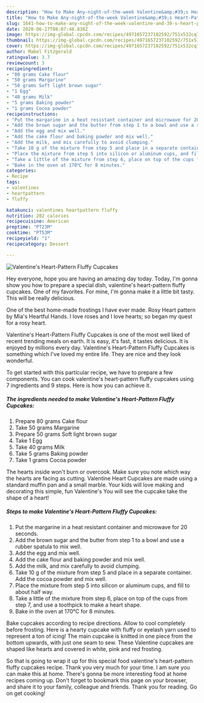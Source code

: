 ```yaml
---
description: "How to Make Any-night-of-the-week Valentine&amp;#39;s Heart-Pattern Fluffy Cupcakes"
title: "How to Make Any-night-of-the-week Valentine&amp;#39;s Heart-Pattern Fluffy Cupcakes"
slug: 1641-how-to-make-any-night-of-the-week-valentine-and-39-s-heart-pattern-fluffy-cupcakes
date: 2020-06-27T08:07:48.838Z
image: https://img-global.cpcdn.com/recipes/4971657237102592/751x532cq70/valentines-heart-pattern-fluffy-cupcakes-recipe-main-photo.jpg
thumbnail: https://img-global.cpcdn.com/recipes/4971657237102592/751x532cq70/valentines-heart-pattern-fluffy-cupcakes-recipe-main-photo.jpg
cover: https://img-global.cpcdn.com/recipes/4971657237102592/751x532cq70/valentines-heart-pattern-fluffy-cupcakes-recipe-main-photo.jpg
author: Mabel Fitzgerald
ratingvalue: 3.7
reviewcount: 3
recipeingredient:
- "80 grams Cake flour"
- "50 grams Margarine"
- "50 grams Soft light brown sugar"
- "1 Egg"
- "40 grams Milk"
- "5 grams Baking powder"
- "1 grams Cocoa powder"
recipeinstructions:
- "Put the margarine in a heat resistant container and microwave for 20 seconds."
- "Add the brown sugar and the butter from step 1 to a bowl and use a rubber spatula to mix well."
- "Add the egg and mix well."
- "Add the cake flour and baking powder and mix well."
- "Add the milk, and mix carefully to avoid clumping."
- "Take 10 g of the mixture from step 5 and place in a separate container. Add the cocoa powder and mix well."
- "Place the mixture from step 5 into silicon or aluminum cups, and fill to about half way."
- "Take a little of the mixture from step 6, place on top of the cups from step 7, and use a toothpick to make a heart shape."
- "Bake in the oven at 170℃ for 8 minutes."
categories:
- Recipe
tags:
- valentines
- heartpattern
- fluffy

katakunci: valentines heartpattern fluffy 
nutrition: 202 calories
recipecuisine: American
preptime: "PT23M"
cooktime: "PT53M"
recipeyield: "1"
recipecategory: Dessert

---
```



![Valentine&#39;s Heart-Pattern Fluffy Cupcakes](https://img-global.cpcdn.com/recipes/4971657237102592/751x532cq70/valentines-heart-pattern-fluffy-cupcakes-recipe-main-photo.jpg)

Hey everyone, hope you are having an amazing day today. Today, I'm gonna show you how to prepare a special dish, valentine&#39;s heart-pattern fluffy cupcakes. One of my favorites. For mine, I'm gonna make it a little bit tasty. This will be really delicious.

One of the best home-made frostings I have ever made. Rosy Heart pattern by Mia&#39;s Heartful Hands. I love roses and I love hearts; so began my quest for a rosy heart.

Valentine&#39;s Heart-Pattern Fluffy Cupcakes is one of the most well liked of recent trending meals on earth. It is easy, it's fast, it tastes delicious. It is enjoyed by millions every day. Valentine&#39;s Heart-Pattern Fluffy Cupcakes is something which I've loved my entire life. They are nice and they look wonderful.


To get started with this particular recipe, we have to prepare a few components. You can cook valentine&#39;s heart-pattern fluffy cupcakes using 7 ingredients and 9 steps. Here is how you can achieve it.

<!--inarticleads1-->

##### The ingredients needed to make Valentine&#39;s Heart-Pattern Fluffy Cupcakes:

1. Prepare 80 grams Cake flour
1. Take 50 grams Margarine
1. Prepare 50 grams Soft light brown sugar
1. Take 1 Egg
1. Take 40 grams Milk
1. Take 5 grams Baking powder
1. Take 1 grams Cocoa powder


The hearts inside won&#39;t burn or overcook. Make sure you note which way the hearts are facing as cutting. Valentine Heart Cupcakes are made using a standard muffin pan and a small marble. Your kids will love making and decorating this simple, fun Valentine&#39;s You will see the cupcake take the shape of a heart! 

<!--inarticleads2-->

##### Steps to make Valentine&#39;s Heart-Pattern Fluffy Cupcakes:

1. Put the margarine in a heat resistant container and microwave for 20 seconds.
1. Add the brown sugar and the butter from step 1 to a bowl and use a rubber spatula to mix well.
1. Add the egg and mix well.
1. Add the cake flour and baking powder and mix well.
1. Add the milk, and mix carefully to avoid clumping.
1. Take 10 g of the mixture from step 5 and place in a separate container. Add the cocoa powder and mix well.
1. Place the mixture from step 5 into silicon or aluminum cups, and fill to about half way.
1. Take a little of the mixture from step 6, place on top of the cups from step 7, and use a toothpick to make a heart shape.
1. Bake in the oven at 170℃ for 8 minutes.


Bake cupcakes according to recipe directions. Allow to cool completely before frosting. Here is a hearty cupcake with fluffy or eyelash yarn used to represent a ton of icing! The main cupcake is knitted in one piece from the bottom upwards, with just one seam to sew. These Valentine cupcakes are shaped like hearts and covered in white, pink and red frosting. 

So that is going to wrap it up for this special food valentine&#39;s heart-pattern fluffy cupcakes recipe. Thank you very much for your time. I am sure you can make this at home. There's gonna be more interesting food at home recipes coming up. Don't forget to bookmark this page on your browser, and share it to your family, colleague and friends. Thank you for reading. Go on get cooking!
